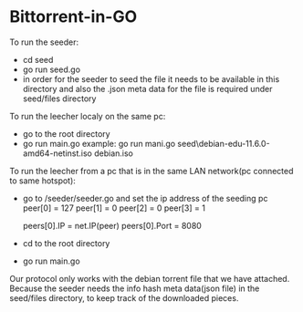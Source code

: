 # Bittorrent-in-GO

To run the seeder:

- cd seed
- go run seed.go
- in order for the seeder to seed the file it needs to be available in this directory and also the .json meta data for the file is required under seed/files directory


To run the leecher localy on the same pc:

- go to the root directory
- go run main.go <path to the torrent file> <Output filename>
example: go run mani.go seed\debian-edu-11.6.0-amd64-netinst.iso debian.iso


To run the leecher from a pc that is in the same LAN network(pc connected to same hotspot):
- go to /seeder/seeder.go and set the ip address of the seeding pc 
    peer[0] = 127
	peer[1] = 0
	peer[2] = 0
	peer[3] = 1

	peers[0].IP = net.IP(peer)
	peers[0].Port = 8080

- cd to the root directory
- go run main.go <path to the torrent file> <Output filename>

Our protocol only works with the debian torrent file that we have attached. Because
the seeder needs the info hash meta data(json file) in the seed/files directory, to keep track of the downloaded pieces.